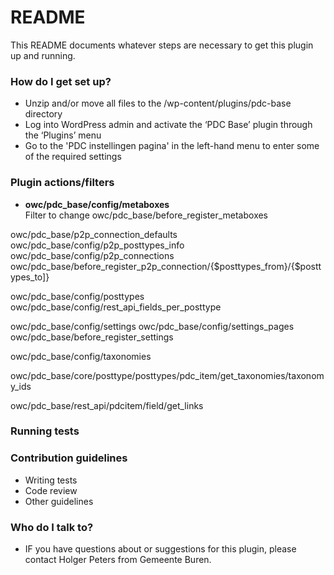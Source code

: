# README #

This README documents whatever steps are necessary to get this plugin up and running.

### How do I get set up? ###
     
* Unzip and/or move all files to the /wp-content/plugins/pdc-base directory
* Log into WordPress admin and activate the ‘PDC Base’ plugin through the ‘Plugins’ menu
* Go to the 'PDC instellingen pagina' in the left-hand menu to enter some of the required settings

### Plugin actions/filters ###

*   **owc/pdc_base/config/metaboxes**  
Filter to change
owc/pdc_base/before_register_metaboxes


owc/pdc_base/p2p_connection_defaults
owc/pdc_base/config/p2p_posttypes_info
owc/pdc_base/config/p2p_connections
owc/pdc_base/before_register_p2p_connection/{$posttypes_from}/{$posttypes_to]}


owc/pdc_base/config/posttypes
owc/pdc_base/config/rest_api_fields_per_posttype

owc/pdc_base/config/settings
owc/pdc_base/config/settings_pages
owc/pdc_base/before_register_settings


owc/pdc_base/config/taxonomies

owc/pdc_base/core/posttype/posttypes/pdc_item/get_taxonomies/taxonomy_ids

owc/pdc_base/rest_api/pdcitem/field/get_links

### Running tests ###



### Contribution guidelines ###

* Writing tests
* Code review
* Other guidelines

### Who do I talk to? ###

* IF you have questions about or suggestions for this plugin, please contact Holger Peters from Gemeente Buren.